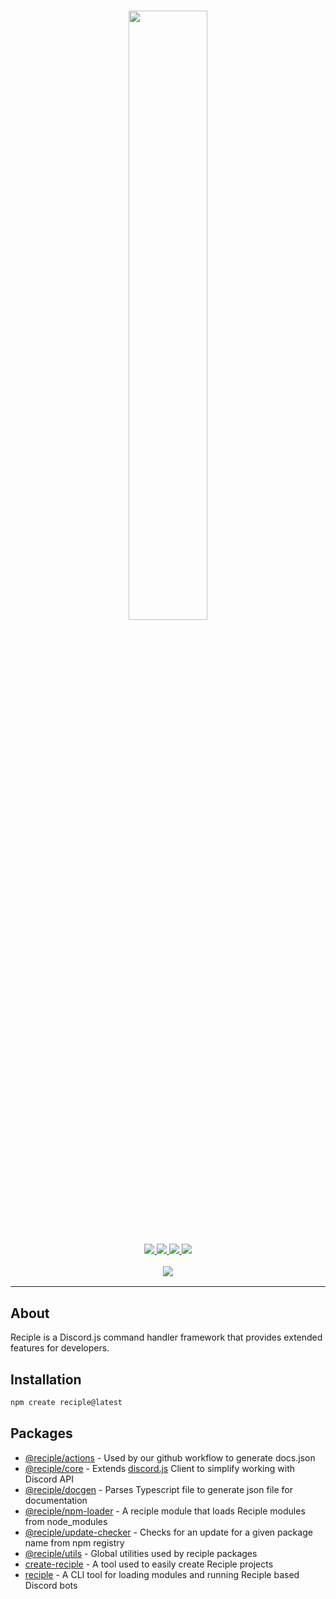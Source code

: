 <h1 align="center">
    <img src="https://i.imgur.com/DWM0tJL.png" width="50%">
    <br>
</h1>

<h3 align="center">
    <a href="https://discord.gg/kajdev-1032785824686817291">
        <img src="https://img.shields.io/discord/1032785824686817291?color=5865F2&logo=discord&logoColor=white">
    </a>
    <a href="https://npmjs.org/package/reciple">
        <img src="https://img.shields.io/npm/v/reciple?label=npm">
    </a>
    <a href="https://github.com/FalloutStudios/Reciple/tree/main/packages/reciple">
        <img src="https://img.shields.io/npm/dt/reciple?maxAge=3600">
    </a>
    <a href="https://www.codefactor.io/repository/github/falloutstudios/reciple/overview/main">
        <img src="https://www.codefactor.io/repository/github/falloutstudios/reciple/badge/main">
    </a>
    <br>
    <div style="padding-top: 1rem">
        <a href="https://discord.gg/kajdev-1032785824686817291">
            <img src="https://discord.com/api/guilds/1032785824686817291/embed.png?style=banner2">
        </a>
    </div>
</h3>

---

## About

Reciple is a Discord.js command handler framework that provides extended features for developers.

## Installation

```bash
npm create reciple@latest
```

## Packages

- [@reciple/actions](./packages/actions/) - Used by our github workflow to generate docs.json
- [@reciple/core](./packages/core/) - Extends [discord.js](https://npmjs.com/package/discord.js) Client to simplify working with Discord API
- [@reciple/docgen](./packages/docgen/) - Parses Typescript file to generate json file for documentation
- [@reciple/npm-loader](./packages/npm-loader) - A reciple module that loads Reciple modules from node_modules
- [@reciple/update-checker](./packages/update-checker) - Checks for an update for a given package name from npm registry
- [@reciple/utils](./packages/utils) - Global utilities used by reciple packages
- [create-reciple](./packages/create-reciple/) - A tool used to easily create Reciple projects
- [reciple](./packages/reciple/) - A CLI tool for loading modules and running Reciple based Discord bots
